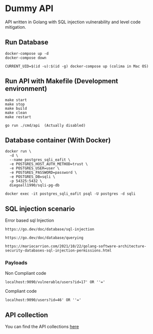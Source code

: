 # Dummy API  
    
API written in Golang with SQL injection vulnerability and level code mitigation.

## Run Database

    docker-compose up -d
    docker-compose down

    CURRENT_UID=$(id -u):$(id -g) docker-compose up (colima in Mac OS) 

## Run API with Makefile (Development environment)

    make start
    make stop
    make build
    make clean
    make restart

    go run ./cmd/api  (Actually disabled)


## Database container (With Docker)

```
docker run \
  -d \
  --name postgres_sqli_eafit \
  -e POSTGRES_HOST_AUTH_METHOD=trust \
  -e POSTGRES_USER=user \
  -e POSTGRES_PASSWORD=password \
  -e POSTGRES_DB=sqli \
  -p 54325:5432 \
  diegoall1990/sqli-pg-db
```

    docker exec -it postgres_sqli_eafit psql -U postgres -d sqli


## SQL injection scenario


Error based sql Injection

    https://go.dev/doc/database/sql-injection

    https://go.dev/doc/database/querying

    https://mariocarrion.com/2021/10/22/golang-software-architecture-security-databases-sql-injection-permissions.html


### Payloads

Non Compliant code

    localhost:9090/vulnerable/users?id=17' OR ''='

Compliant code

    localhost:9090/users?id=46' OR ''='


## API collection

You can find the API collections [here](SQL-Injection-EAFIT.postman_collection.json)




















